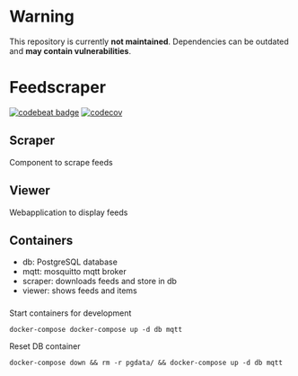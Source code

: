 # Warning

This repository is currently **not maintained**. Dependencies can be outdated and **may contain vulnerabilities**. 

# Feedscraper 
[![codebeat badge](https://codebeat.co/badges/3cf4f2b4-7439-4b83-b947-3923f27e7ebc)](https://codebeat.co/projects/github-com-doerfli-feedscraper-master)
[![codecov](https://codecov.io/gh/doerfli/feedscraper/branch/master/graph/badge.svg)](https://codecov.io/gh/doerfli/feedscraper)

## Scraper

Component to scrape feeds

## Viewer

Webapplication to display feeds

## Containers

- db: PostgreSQL database
- mqtt: mosquitto mqtt broker
- scraper: downloads feeds and store in db
- viewer: shows feeds and items

### 

Start containers for development

```
docker-compose docker-compose up -d db mqtt
```

Reset DB container

```
docker-compose down && rm -r pgdata/ && docker-compose up -d db mqtt
```
